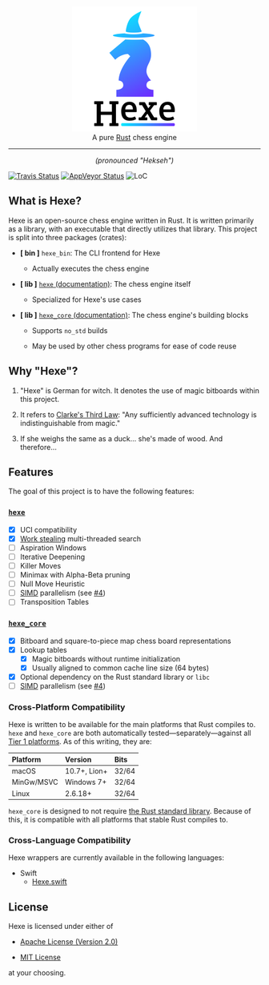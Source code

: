 <p align="center">
    <a href="https://github.com/hexe-rs/Hexe/">
    <img
        src="https://raw.githubusercontent.com/hexe-rs/Hexe/assets/Icon.png"
        alt="Hexe"
        width="250"
    >
    </a>
    <br>
    A pure <a href="https://www.rust-lang.org">Rust</a> chess engine
</p>

----

<p align="center"><em>(pronounced "Hekseh")</em></p>

[![Travis Status][travis-badge]][travis]
[![AppVeyor Status][appv-badge]][appv]
![LoC](https://tokei.rs/b1/github/hexe-rs/Hexe)

## What is Hexe?

Hexe is an open-source chess engine written in Rust. It is written primarily as
a library, with an executable that directly utilizes that library. This project
is split into three packages (crates):

- **[ bin ]** `hexe_bin`: The CLI frontend for Hexe

  - Actually executes the chess engine

- **[ lib ]** [`hexe` (documentation)][hexe]: The chess engine itself

  - Specialized for Hexe's use cases

- **[ lib ]** [`hexe_core` (documentation)][hexe_core]: The chess engine's
  building blocks

  - Supports `no_std` builds

  - May be used by other chess programs for ease of code reuse

## Why "Hexe"?

1. "Hexe" is German for witch. It denotes the use of magic bitboards within this
project.

2. It refers to [Clarke's Third Law][clarke-laws]: "Any sufficiently advanced
technology is indistinguishable from magic."

3. If she weighs the same as a duck... she's made of wood. And therefore...

## Features

The goal of this project is to have the following features:

### [`hexe`][hexe]

- [x] UCI compatibility
- [x] [Work stealing](https://en.wikipedia.org/wiki/Work_stealing)
      multi-threaded search
- [ ] Aspiration Windows
- [ ] Iterative Deepening
- [ ] Killer Moves
- [ ] Minimax with Alpha-Beta pruning
- [ ] Null Move Heuristic
- [ ] [SIMD] parallelism (see [#4])
- [ ] Transposition Tables

### [`hexe_core`][hexe_core]

- [x] Bitboard and square-to-piece map chess board representations
- [x] Lookup tables
  - [x] Magic bitboards without runtime initialization
  - [x] Usually aligned to common cache line size (64 bytes)
- [x] Optional dependency on the Rust standard library or `libc`
- [ ] [SIMD] parallelism (see [#4])

### Cross-Platform Compatibility

Hexe is written to be available for the main platforms that Rust compiles to.
`hexe` and `hexe_core` are both automatically tested—separately—against all
[Tier 1 platforms][tier1]. As of this writing, they are:

| Platform   | Version      | Bits  |
| :--------- | :----------- | :---- |
| macOS      | 10.7+, Lion+ | 32/64 |
| MinGw/MSVC | Windows 7+   | 32/64 |
| Linux      | 2.6.18+      | 32/64 |

`hexe_core` is designed to not require [the Rust standard library][std]. Because
of this, it is compatible with all platforms that stable Rust compiles to.

### Cross-Language Compatibility

Hexe wrappers are currently available in the following languages:

- Swift
  - [Hexe.swift](https://github.com/hexe-rs/Hexe.swift/)

## License

Hexe is licensed under either of

- [Apache License (Version 2.0)][license-apache]

- [MIT License][license-mit]

at your choosing.

[#4]: https://github.com/hexe-rs/Hexe/issues/4

[hexe]: https://docs.rs/hexe
[hexe_core]: https://docs.rs/hexe_core

[travis]:       https://travis-ci.org/hexe-rs/Hexe
[travis-badge]: https://travis-ci.org/hexe-rs/Hexe.svg?branch=master
[appv]:         https://ci.appveyor.com/project/nvzqz/hexe
[appv-badge]:   https://ci.appveyor.com/api/projects/status/github/hexe-rs/Hexe?svg=true

[license-apache]: https://github.com/hexe-rs/Hexe/blob/master/LICENSE-APACHE
[license-mit]: https://github.com/hexe-rs/Hexe/blob/master/LICENSE-MIT

[SIMD]:        https://en.wikipedia.org/wiki/SIMD
[std]:         https://doc.rust-lang.org/std/
[tier1]:       https://forge.rust-lang.org/platform-support.html#tier-1
[clarke-laws]: https://en.wikipedia.org/wiki/Clarke%27s_three_laws
